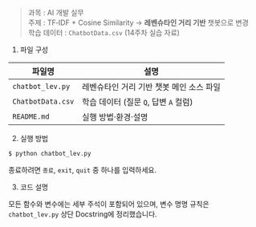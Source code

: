 > 과목 : AI 개발 실무  
> 주제 : TF‑IDF + Cosine Similarity → **레벤슈타인 거리 기반** 챗봇으로 변경  
> 학습 데이터 : `ChatbotData.csv` (14주차 실습 자료)

1. 파일 구성

| 파일명            | 설명                                      |
| ----------------- | ----------------------------------------- |
| `chatbot_lev.py`  | 레벤슈타인 거리 기반 챗봇 메인 소스 파일   |
| `ChatbotData.csv` | 학습 데이터 (질문 `Q`, 답변 `A` 컬럼)      |
| `README.md`       | 실행 방법·환경·설명                        |

2. 실행 방법

```bash
$ python chatbot_lev.py
```

종료하려면 `종료`, `exit`, `quit` 중 하나를 입력하세요.

3. 코드 설명

모든 함수와 변수에는 세부 주석이 포함되어 있으며, 변수 명명 규칙은 `chatbot_lev.py` 상단 Docstring에 정리했습니다.
